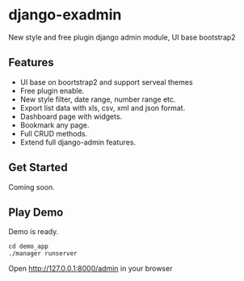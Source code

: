 django-exadmin
==============

New style and free plugin django admin module, UI base bootstrap2

Features
--------

* UI base on boortstrap2 and support serveal themes
* Free plugin enable.
* New style filter, date range, number range etc.
* Export list data with xls, csv, xml and json format.
* Dashboard page with widgets.
* Bookmark any page.
* Full CRUD methods.
* Extend full django-admin features.


Get Started
-----------

Coming soon.


Play Demo
---------

Demo is ready.

    cd demo_app
    ./manager runserver

Open http://127.0.0.1:8000/admin in your browser

